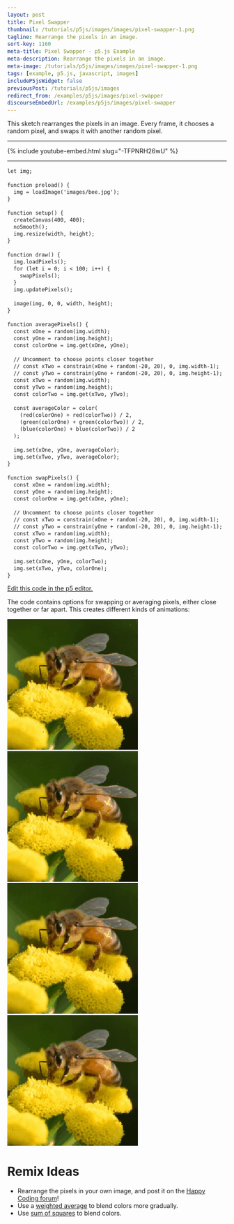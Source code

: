 ```yaml
---
layout: post
title: Pixel Swapper
thumbnail: /tutorials/p5js/images/images/pixel-swapper-1.png
tagline: Rearrange the pixels in an image.
sort-key: 1160
meta-title: Pixel Swapper - p5.js Example
meta-description: Rearrange the pixels in an image.
meta-image: /tutorials/p5js/images/images/pixel-swapper-1.png
tags: [example, p5.js, javascript, images]
includeP5jsWidget: false
previousPost: /tutorials/p5js/images
redirect_from: /examples/p5js/images/pixel-swapper
discourseEmbedUrl: /examples/p5js/images/pixel-swapper
---
```


This sketch rearranges the pixels in an image. Every frame, it chooses a random pixel, and swaps it with another random pixel.

---

{% include youtube-embed.html slug="-TFPNRH26wU" %}

---

```
let img;

function preload() {
  img = loadImage('images/bee.jpg');
}

function setup() {
  createCanvas(400, 400);
  noSmooth();
  img.resize(width, height);
}

function draw() {
  img.loadPixels();
  for (let i = 0; i < 100; i++) {
    swapPixels();
  }
  img.updatePixels();

  image(img, 0, 0, width, height);
}

function averagePixels() {
  const xOne = random(img.width);
  const yOne = random(img.height);
  const colorOne = img.get(xOne, yOne);

  // Uncomment to choose points closer together
  // const xTwo = constrain(xOne + random(-20, 20), 0, img.width-1);
  // const yTwo = constrain(yOne + random(-20, 20), 0, img.height-1);
  const xTwo = random(img.width);
  const yTwo = random(img.height);
  const colorTwo = img.get(xTwo, yTwo);

  const averageColor = color(
    (red(colorOne) + red(colorTwo)) / 2,
    (green(colorOne) + green(colorTwo)) / 2,
    (blue(colorOne) + blue(colorTwo)) / 2
  );

  img.set(xOne, yOne, averageColor);
  img.set(xTwo, yTwo, averageColor);
}

function swapPixels() {
  const xOne = random(img.width);
  const yOne = random(img.height);
  const colorOne = img.get(xOne, yOne);

  // Uncomment to choose points closer together
  // const xTwo = constrain(xOne + random(-20, 20), 0, img.width-1);
  // const yTwo = constrain(yOne + random(-20, 20), 0, img.height-1);
  const xTwo = random(img.width);
  const yTwo = random(img.height);
  const colorTwo = img.get(xTwo, yTwo);

  img.set(xOne, yOne, colorTwo);
  img.set(xTwo, yTwo, colorOne);
}

```

[Edit this code in the p5 editor.](https://editor.p5js.org/KevinWorkman/sketches/jb5gai5AH)

The code contains options for swapping or averaging pixels, either close together or far apart. This creates different kinds of animations:

![swapping far away pixels](/tutorials/p5js/images/images/pixel-swapper-2-swap-global.gif)
![averaging far away pixels](/tutorials/p5js/images/images/pixel-swapper-3-avg-global.gif)
![swapping close pixels](/tutorials/p5js/images/images/pixel-swapper-4-avg-local.gif)
![averaging close pixels](/tutorials/p5js/images/images/pixel-swapper-5-swap-local.gif)

# Remix Ideas

- Rearrange the pixels in your own image, and post it on the [Happy Coding forum](https://forum.happycoding.io)!
- Use a [weighted average](https://en.wikipedia.org/wiki/Weighted_arithmetic_mean) to blend colors more gradually.
- Use [sum of squares](https://sighack.com/post/averaging-rgb-colors-the-right-way) to blend colors.
